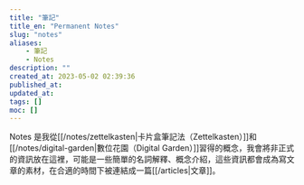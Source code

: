 ```yaml
---
title: "筆記"
title_en: "Permanent Notes"
slug: "notes"
aliases:
    - 筆記
    - Notes
description: ""
created_at: 2023-05-02 02:39:36
published_at: 
updated_at: 
tags: []
moc: []
---
```


Notes 是我從[[/notes/zettelkasten|卡片盒筆記法（Zettelkasten）]]和[[/notes/digital-garden|數位花園（Digital Garden）]]習得的概念，我會將非正式的資訊放在這裡，可能是一些簡單的名詞解釋、概念介紹，這些資訊都會成為寫文章的素材，在合適的時間下被連結成一篇[[/articles|文章]]。
